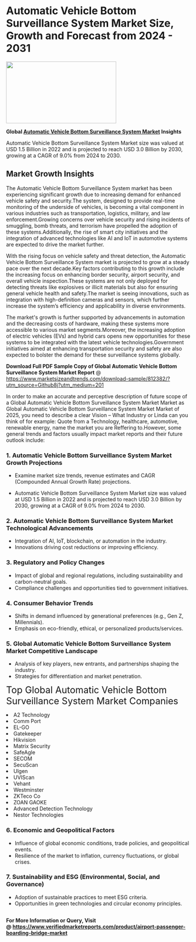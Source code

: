 <H1>Automatic Vehicle Bottom Surveillance System Market Size, Growth and Forecast from 2024 - 2031</H1><img class="aligncenter size-medium wp-image-584254" src="https://thirdeyenews.in/wp-content/uploads/2024/09/Global-Market-Research-300x168.jpeg" alt="" width="300" height="168" /><p><strong>Global&nbsp;<a href="https://www.marketsizeandtrends.com/download-sample/812382/?utm_source=Github8j?utm_medium=201">Automatic Vehicle Bottom Surveillance System Market</a> Insights</strong></p><p>Automatic Vehicle Bottom Surveillance System Market size was valued at USD 1.5 Billion in 2022 and is projected to reach USD 3.0 Billion by 2030, growing at a CAGR of 9.0% from 2024 to 2030.</p><p><h2>Market Growth Insights</h2> <p>The Automatic Vehicle Bottom Surveillance System market has been experiencing significant growth due to increasing demand for enhanced vehicle safety and security.The system, designed to provide real-time monitoring of the underside of vehicles, is becoming a vital component in various industries such as transportation, logistics, military, and law enforcement.Growing concerns over vehicle security and rising incidents of smuggling, bomb threats, and terrorism have propelled the adoption of these systems.Additionally, the rise of smart city initiatives and the integration of advanced technologies like AI and IoT in automotive systems are expected to drive the market further.</p> <p>With the rising focus on vehicle safety and threat detection, the Automatic Vehicle Bottom Surveillance System market is projected to grow at a steady pace over the next decade.Key factors contributing to this growth include the increasing focus on enhancing border security, airport security, and overall vehicle inspection.These systems are not only deployed for detecting threats like explosives or illicit materials but also for ensuring general vehicle health and safety.The market is seeing innovations, such as integration with high-definition cameras and sensors, which further increase the system’s efficiency and applicability in diverse environments.</p> <p>The market's growth is further supported by advancements in automation and the decreasing costs of hardware, making these systems more accessible to various market segments.Moreover, the increasing adoption of electric vehicles (EVs) and hybrid cars opens new opportunities for these systems to be integrated with the latest vehicle technologies.Government initiatives aimed at enhancing transportation security and safety are also expected to bolster the demand for these surveillance systems globally.</p> <p><span class=""><strong>Download Full PDF Sample Copy of Global Automatic Vehicle Bottom Surveillance System Market Report</strong> @ <a href="https://www.marketsizeandtrends.com/download-sample/812382/?utm_source=Github8j?utm_medium=201" target="_blank">https://www.marketsizeandtrends.com/download-sample/812382/?utm_source=Github8j?utm_medium=201</a></span></p><p>In order to make an accurate and perceptive description of future scope of a Global&nbsp;Automatic Vehicle Bottom Surveillance System Market Market as Global&nbsp;Automatic Vehicle Bottom Surveillance System Market Market of 2025, you need to describe a clear Vision &ndash; What Industry or Linda can you think of for example: Quote from a Technology, healthcare, automotive, renewable energy, name the market you are Reffering to.However, some general trends and factors usually impact market reports and their future outlook include:</p><h3>1.&nbsp;<strong>Automatic Vehicle Bottom Surveillance System Market Growth Projections</strong></h3><ul><li>Examine market size trends, revenue estimates and CAGR (Compounded Annual Growth Rate) projections.</li><li><p>Automatic Vehicle Bottom Surveillance System Market size was valued at USD 1.5 Billion in 2022 and is projected to reach USD 3.0 Billion by 2030, growing at a CAGR of 9.0% from 2024 to 2030.</p></li></ul><h3>2.&nbsp;<strong>Automatic Vehicle Bottom Surveillance System Market Technological Advancements</strong></h3><ul><li>Integration of AI, IoT, blockchain, or automation in the industry.</li><li>Innovations driving cost reductions or improving efficiency.</li></ul><h3>3.&nbsp;<strong>Regulatory and Policy Changes</strong></h3><ul><li>Impact of global and regional regulations, including sustainability and carbon-neutral goals.</li><li>Compliance challenges and opportunities tied to government initiatives.</li></ul><h3>4.&nbsp;<strong>Consumer Behavior Trends</strong></h3><ul><li>Shifts in demand influenced by generational preferences (e.g., Gen Z, Millennials).</li><li>Emphasis on eco-friendly, ethical, or personalized products/services.</li></ul><h3>5.&nbsp;<strong>Global Automatic Vehicle Bottom Surveillance System Market Competitive Landscape</strong></h3><ul><li>Analysis of key players, new entrants, and partnerships shaping the industry.</li><li>Strategies for differentiation and market penetration.</li></ul><p data-pm-slice="1 1 []"><span style="color: inherit; font-family: inherit; font-size: 25px;">Top Global Automatic Vehicle Bottom Surveillance System Market Companies</span></p><div class="" data-test-id=""><p><li>A2 Technology</li><li> Comm Port</li><li> EL-GO</li><li> Gatekeeper</li><li> Hikvision</li><li> Matrix Security</li><li> SafeAgle</li><li> SECOM</li><li> SecuScan</li><li> Ulgen</li><li> UVIScan</li><li> Vehant</li><li> Westminster</li><li> ZKTeco Co</li><li> ZOAN GAOKE</li><li> Advanced Detection Technology</li><li> Nestor Technologies</li></p></div><h3>6.&nbsp;<strong>Economic and Geopolitical Factors</strong></h3><ul><li>Influence of global economic conditions, trade policies, and geopolitical events.</li><li>Resilience of the market to inflation, currency fluctuations, or global crises.</li></ul><h3>7.&nbsp;<strong>Sustainability and ESG (Environmental, Social, and Governance)</strong></h3><ul><li>Adoption of sustainable practices to meet ESG criteria.</li><li>Opportunities in green technologies and circular economy principles.</li></ul><h2><strong style="font-size: 14px;">For More Information or Query, Visit @&nbsp;</strong><a style="background-color: #ffffff; font-size: 14px;" href="https://www.marketsizeandtrends.com/report/automatic-vehicle-bottom-surveillance-system-market/" target="_blank">https://www.verifiedmarketreports.com/product/airport-passenger-boarding-bridge-market</a></h2>
